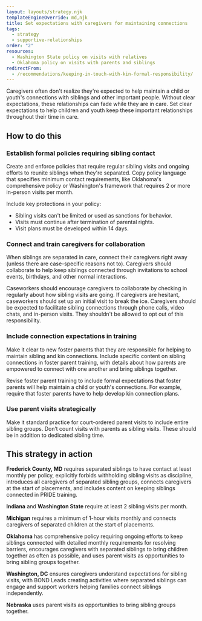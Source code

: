 ```yaml
---
layout: layouts/strategy.njk
templateEngineOverride: md,njk
title: Set expectations with caregivers for maintaining connections
tags:
  - strategy
  - supportive-relationships
order: "2"
resources:
  - Washington State policy on visits with relatives
  - Oklahoma policy on visits with parents and siblings
redirectFrom:
  - /recommendations/keeping-in-touch-with-kin-formal-responsibility/
---
```

Caregivers often don't realize they're expected to help maintain a child or youth's connections with siblings and other important people. Without clear expectations, these relationships can fade while they are in care. Set clear expectations to help children and youth keep these important relationships throughout their time in care.

## How to do this

### Establish formal policies requiring sibling contact

Create and enforce policies that require regular sibling visits and ongoing efforts to reunite siblings when they're separated. Copy policy language that specifies minimum contact requirements, like Oklahoma's comprehensive policy or Washington's framework that requires 2 or more in-person visits per month.

Include key protections in your policy:

* Sibling visits can't be limited or used as sanctions for behavior.  
* Visits must continue after termination of parental rights.  
* Visit plans must be developed within 14 days.

### Connect and train caregivers for collaboration

When siblings are separated in care, connect their caregivers right away (unless there are case-specific reasons not to). Caregivers should collaborate to help keep siblings connected through invitations to school events, birthdays, and other normal interactions.

Caseworkers should encourage caregivers to collaborate by checking in regularly about how sibling visits are going. If caregivers are hesitant, caseworkers should set up an initial visit to break the ice. Caregivers should be expected to facilitate sibling connections through phone calls, video chats, and in-person visits. They shouldn't be allowed to opt out of this responsibility.

### Include connection expectations in training

Make it clear to new foster parents that they are responsible for helping to maintain sibling and kin connections. Include specific content on sibling connections in foster parent training, with details about how parents are empowered to connect with one another and bring siblings together.

Revise foster parent training to include formal expectations that foster parents will help maintain a child or youth's connections. For example, require that foster parents have to help develop kin connection plans.

### Use parent visits strategically

Make it standard practice for court-ordered parent visits to include entire sibling groups. Don’t count visits with parents as sibling visits. These should be in addition to dedicated sibling time.

## This strategy in action

**Frederick County, MD** requires separated siblings to have contact at least monthly per policy, explicitly forbids withholding sibling visits as discipline, introduces all caregivers of separated sibling groups, connects caregivers at the start of placements, and includes content on keeping siblings connected in PRIDE training.

**Indiana** and **Washington State** require at least 2 sibling visits per month.

**Michigan** requires a minimum of 1-hour visits monthly and connects caregivers of separated children at the start of placements.

**Oklahoma** has comprehensive policy requiring ongoing efforts to keep siblings connected with detailed monthly requirements for resolving barriers, encourages caregivers with separated siblings to bring children together as often as possible, and uses parent visits as opportunities to bring sibling groups together.

**Washington, DC** ensures caregivers understand expectations for sibling visits, with BOND Leads creating activities where separated siblings can engage and support workers helping families connect siblings independently.

**Nebraska** uses parent visits as opportunities to bring sibling groups together.[](https://dcyf.wa.gov/4250-placement-out-home-and-conditions-return-home/4254-family-time-and-sibling-and-relative-visits)